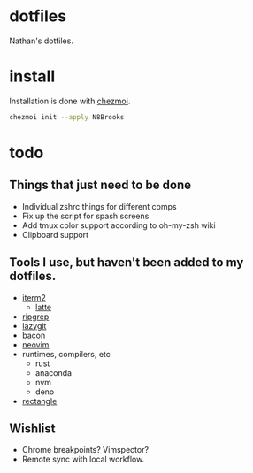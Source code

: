 # dotfiles

Nathan's dotfiles.

# install

Installation is done with [chezmoi](https://www.chezmoi.io/).

```sh
chezmoi init --apply N8Brooks
```

# todo

## Things that just need to be done

* Individual zshrc things for different comps
* Fix up the script for spash screens
* Add tmux color support according to oh-my-zsh wiki
* Clipboard support

## Tools I use, but haven't been added to my dotfiles.

* [iterm2](https://iterm2.com/)
  * [latte](https://github.com/catppuccin/iterm)
* [ripgrep](https://github.com/BurntSushi/ripgrep)
* [lazygit](https://github.com/jesseduffield/lazygit)
* [bacon](https://github.com/Canop/bacon)
* [neovim](https://github.com/neovim/neovim/releases/tag/v0.8.0)
* runtimes, compilers, etc
  * rust
  * anaconda
  * nvm
  * deno
* [rectangle](https://github.com/rxhanson/Rectangle)

## Wishlist

* Chrome breakpoints? Vimspector?
* Remote sync with local workflow.
